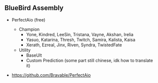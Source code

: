 ## BlueBird Assembly

* PerfectAio (free)
    * Champion
        * Yone, Kindred, LeeSin, Tristana, Vayne, Akshan, Irelia
        * Yasuo, Katarina, Thresh, Twitch, Samira, Kalista, Kaisa
        * Xerath, Ezreal, Jinx, Riven, Syndra, TwistedFate
    * Utility
        * BaseUlt
        * Custom Prediction (some part still chinese, idk how to translate it)
        
* https://github.com/Bravable/PerfectAio
